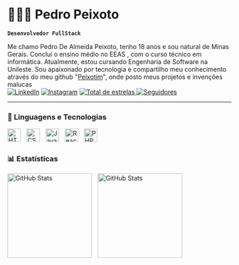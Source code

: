 # 👩🏻‍💻 Pedro Peixoto

**`Desenvolvedor FullStack`**

Me chamo Pedro De Almeida Peixoto, tenho 18 anos e sou natural de Minas Gerais. Concluí o ensino médio no EEAS , com o curso técnico em informática. Atualmente, estou cursando Engenharia de Software na Unileste. Sou apaixonado por tecnologia e compartilho meu conhecimento através do meu github "[Peixotim](https://github.com/Peixotim)", onde posto meus projetos e invenções malucas                                                                                                                               
    [![LinkedIn](https://img.shields.io/badge/-LinkedIn-0096FF?style=for-the-badge&logo=linkedin&logoColor=FF00F6&color:FFF)](https://www.linkedin.com/in/peixotim/)
    [![Instagram](https://img.shields.io/badge/Instagram-E4405F?style=for-the-badge&logo=instagram&logoColor=white)](https://instagram.com/peixotohub)
    </a> 
    <a href="https://github.com/Peixotim?tab=repositories&sort=stargazers">
        <img 
            alt="Total de estrelas" 
            title="Total de estrelas GitHub" 
            src="https://custom-icon-badges.demolab.com/github/stars/Peixotim?color=55960c&style=for-the-badge&labelColor=488207&logo=star&label=estrelas"
        />
    </a>
    <a href="https://github.com/Peixotim?tab=followers">
        <img 
            alt="Seguidores" 
            title="Me siga no GitHub" 
            src="https://custom-icon-badges.demolab.com/github/followers/Peixotim?color=236ad3&labelColor=1155ba&style=for-the-badge&logo=github&label=Seguidores&logoColor=white"
        />
    </a>
</p>

---

### 🤖 Linguagens e Tecnologias

<img 
    align="left" 
    alt="HTML"
    title="HTML" 
    width="30px" 
    style="padding-right: 10px;" 
    src="https://cdn.jsdelivr.net/gh/devicons/devicon@latest/icons/html5/html5-original.svg" 
/>
<img 
    align="left" 
    alt="CSS" 
    title="CSS"
    width="30px" 
    style="padding-right: 10px;" 
    src="https://cdn.jsdelivr.net/gh/devicons/devicon@latest/icons/css3/css3-original.svg" 
/>
<img 
    align="left" 
    alt="JavaScript" 
    title="JavaScript"
    width="30px" 
    style="padding-right: 10px;" 
    src="https://cdn.jsdelivr.net/gh/devicons/devicon@latest/icons/javascript/javascript-original.svg" 
/>
<img 
    align="left" 
    alt="React"
    title="React" 
    width="30px" 
    style="padding-right: 10px;" 
    src="https://cdn.jsdelivr.net/gh/devicons/devicon@latest/icons/react/react-original.svg" 
/>
<img 
    align="left" 
    alt="PHP" 
    title="PHP"
    width="30px" 
    style="padding-right: 10px;" 
    src="https://cdn.jsdelivr.net/gh/devicons/devicon@latest/icons/php/php-original.svg" 
/>
<br/>
<br/>

### 📊 Estatísticas

<p>
  <img 
    align="left" 
    alt="GitHub Stats" 
    height="190" 
    style="padding-right: 10px;" 
    src="https://github-readme-stats.vercel.app/api?username=peixotim&show_icons=true&theme=tokyonight&include_all_commits=true&locale=pt-br" 
  />

<img 
      align="left" 
      alt="GitHub Stats" 
      height="190" 
      src="https://github-readme-stats.vercel.app/api/top-langs/?username=peixotim&theme=tokyonight&layout=compact&custom_title=Tecnologias&langs_count=9" 
  />

</p>
